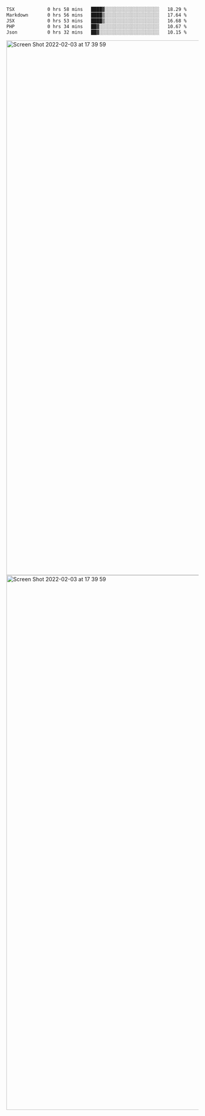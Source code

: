 <!--START_SECTION:waka-->

```txt
TSX            0 hrs 58 mins   ████▓░░░░░░░░░░░░░░░░░░░░   18.29 %
Markdown       0 hrs 56 mins   ████▒░░░░░░░░░░░░░░░░░░░░   17.64 %
JSX            0 hrs 53 mins   ████▒░░░░░░░░░░░░░░░░░░░░   16.68 %
PHP            0 hrs 34 mins   ██▓░░░░░░░░░░░░░░░░░░░░░░   10.67 %
Json           0 hrs 32 mins   ██▓░░░░░░░░░░░░░░░░░░░░░░   10.15 %
```

<!--END_SECTION:waka-->

<img width="1400" alt="Screen Shot 2022-02-03 at 17 39 59" src="https://user-images.githubusercontent.com/45716542/152387304-f2b60485-53a6-4f4b-a818-5cefb1b0c0ae.png">
<img width="1400" alt="Screen Shot 2022-02-03 at 17 39 59" src="https://user-images.githubusercontent.com/45716542/152387273-ea5cdf21-2a45-44da-8bef-00c1763b1d42.png">
